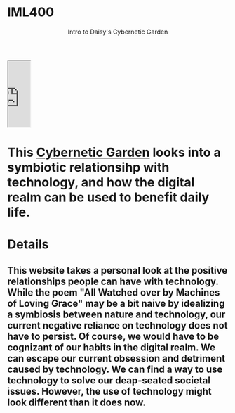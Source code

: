# IML400
<html>
<header>
Intro to Daisy's Cybernetic Garden

</header>

<body>
   <iframe src="https://daisylbell.github.io/IML400/Cybernetic%20Garden/CyberneticGarden.html" width="50vw" height="auto"></iframe>
    <h1>This <a href="https://daisylbell.github.io/IML400/Cybernetic%20Garden/CyberneticGarden.html">Cybernetic Garden</a> looks into a symbiotic relationsihp with technology, and how the digital realm can be used to benefit daily life.</h1>
    <h1>Details</h1>
    <h2>This website takes a personal look at the positive relationships people can have with technology. While the poem "All Watched over by Machines of Loving Grace" may be a bit naive by idealizing a symbiosis between nature and technology, our current negative reliance on technology does not have to persist. Of course, we would have to be cognizant of our habits in the digital realm. We can escape our current obsession and detriment caused by technology. We can find a way to use technology to solve our deap-seated societal issues. However, the use of technology might look different than it does now.</h2>
</body>
</html>